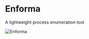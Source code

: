 # Enforma
A lightweight process enumeration tool

![Enforma](https://github.com/S7ee7/Enforma/assets/98211062/93ae2bf8-8bd4-4b2a-a1a8-e562e9e62131)
